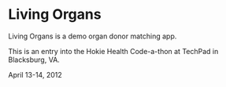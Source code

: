Living Organs
=============

Living Organs is a demo organ donor matching app.

This is an entry into the Hokie Health Code-a-thon at TechPad in Blacksburg,
VA.

April 13-14, 2012
